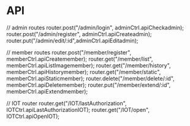 # API
// admin routes
router.post("/admin/login", adminCtrl.apiCheckadmin);
router.post("/admin/register", adminCtrl.apiCreateadmin);
router.put("/admin/edit/:id",adminCtrl.apiEditadmin);

// member routes
router.post("/member/register", memberCtrl.apiCreatemember);
router.get("/member/list", memberCtrl.apiListImagemember);
router.get("/member/history", memberCtrl.apiHistorymember);
router.get("/member/static", memberCtrl.apiStaticmember);
router.delete("/member/delete/:id", memberCtrl.apiDeletemember);
router.put("/member/extend/:id", memberCtrl.apiExtendmember);

// IOT router
router.get("/IOT/lastAuthorization", IOTCtrl.apiLastAuthorizationIOT);
router.get("/IOT/open", IOTCtrl.apiOpenIOT);